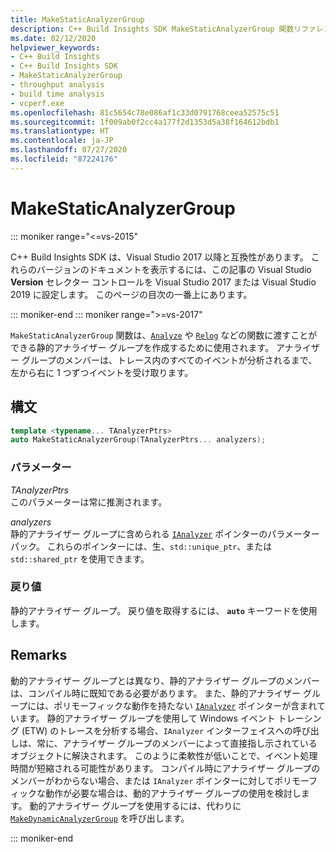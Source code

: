 ```yaml
---
title: MakeStaticAnalyzerGroup
description: C++ Build Insights SDK MakeStaticAnalyzerGroup 関数リファレンス。
ms.date: 02/12/2020
helpviewer_keywords:
- C++ Build Insights
- C++ Build Insights SDK
- MakeStaticAnalyzerGroup
- throughput analysis
- build time analysis
- vcperf.exe
ms.openlocfilehash: 81c5654c78e086af1c33d0791768ceea52575c51
ms.sourcegitcommit: 1f009ab0f2cc4a177f2d1353d5a38f164612bdb1
ms.translationtype: HT
ms.contentlocale: ja-JP
ms.lasthandoff: 07/27/2020
ms.locfileid: "87224176"
---
```

# <a name="makestaticanalyzergroup"></a>MakeStaticAnalyzerGroup

::: moniker range="<=vs-2015"

C++ Build Insights SDK は、Visual Studio 2017 以降と互換性があります。 これらのバージョンのドキュメントを表示するには、この記事の Visual Studio **Version** セレクター コントロールを Visual Studio 2017 または Visual Studio 2019 に設定します。 このページの目次の一番上にあります。

::: moniker-end
::: moniker range=">=vs-2017"

`MakeStaticAnalyzerGroup` 関数は、[`Analyze`](analyze.md) や [`Relog`](relog.md) などの関数に渡すことができる静的アナライザー グループを作成するために使用されます。 アナライザー グループのメンバーは、トレース内のすべてのイベントが分析されるまで、左から右に 1 つずつイベントを受け取ります。

## <a name="syntax"></a>構文

```cpp
template <typename... TAnalyzerPtrs>
auto MakeStaticAnalyzerGroup(TAnalyzerPtrs... analyzers);
```

### <a name="parameters"></a>パラメーター

*TAnalyzerPtrs*\
このパラメーターは常に推測されます。

*analyzers*\
静的アナライザー グループに含められる [`IAnalyzer`](../other-types/ianalyzer-class.md) ポインターのパラメーター パック。 これらのポインターには、生、`std::unique_ptr`、または `std::shared_ptr` を使用できます。

### <a name="return-value"></a>戻り値

静的アナライザー グループ。 戻り値を取得するには、 **`auto`** キーワードを使用します。

## <a name="remarks"></a>Remarks

動的アナライザー グループとは異なり、静的アナライザー グループのメンバーは、コンパイル時に既知である必要があります。 また、静的アナライザー グループには、ポリモーフィックな動作を持たない [`IAnalyzer`](../other-types/ianalyzer-class.md) ポインターが含まれています。 静的アナライザー グループを使用して Windows イベント トレーシング (ETW) のトレースを分析する場合、`IAnalyzer` インターフェイスへの呼び出しは、常に、アナライザー グループのメンバーによって直接指し示されているオブジェクトに解決されます。 このように柔軟性が低いことで、イベント処理時間が短縮される可能性があります。 コンパイル時にアナライザー グループのメンバーがわからない場合、または `IAnalyzer` ポインターに対してポリモーフィックな動作が必要な場合は、動的アナライザー グループの使用を検討します。 動的アナライザー グループを使用するには、代わりに [`MakeDynamicAnalyzerGroup`](make-static-analyzer-group.md) を呼び出します。

::: moniker-end
